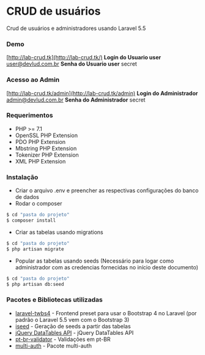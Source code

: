 # CRUD de usuários
Crud de usuários e administradores usando Laravel 5.5
### Demo
[http://lab-crud.tk](http://lab-crud.tk/) 
**Login do Usuario user** 
user@devlud.com.br
**Senha do Usuario user** 
secret 
### Acesso ao Admin 
[http://lab-crud.tk/admin](http://lab-crud.tk/admin) 
**Login do Administrador** 
admin@devlud.com.br 
**Senha do Administrador** 
secret 

### Requerimentos
- PHP >= 7.1
- OpenSSL PHP Extension
- PDO PHP Extension
- Mbstring PHP Extension
- Tokenizer PHP Extension
- XML PHP Extension

### Instalação
 - Criar o arquivo .env e preencher as respectivas configurações do banco de dados
- Rodar o composer
```sh
$ cd "pasta do projeto"
$ composer install
```
- Criar as tabelas usando migrations
```sh
$ cd "pasta do projeto"
$ php artisan migrate
```
- Popular as tabelas usando seeds (Necessário para logar como administrador com as credencias fornecidas no início deste documento)
```sh
$ cd "pasta do projeto"
$ php artisan db:seed
```

### Pacotes e Bibliotecas utilizadas
* [laravel-twbs4](https://github.com/laravelnews/laravel-twbs4) - Frontend preset para usar o Bootstrap 4 no Laravel (por padrão o Laravel 5.5 vem com o Bootstrap 3)
* [iseed](https://github.com/orangehill/iseed) - Geração de seeds a partir das tabelas
* [jQuery DataTables API](https://github.com/yajra/laravel-datatables) - jQuery DataTables API
* [pt-br-validator](https://github.com/LaravelLegends/pt-br-validator) - Validações em pt-BR
* [multi-auth](https://github.com/Hesto/multi-auth) - Pacote multi-auth


